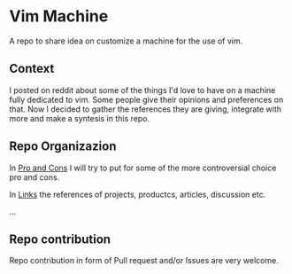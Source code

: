 # Vim Machine

A repo to share idea on customize a machine for the use of vim.

## Context

I posted on reddit about some of the things I'd love to have on a machine fully dedicated to vim.
Some people give their opinions and preferences on that. 
Now I decided to gather the references they are giving, integrate with more and make a syntesis in this repo.

## Repo Organizazion

In [Pro and Cons](https://github.com/ilmucio/vim-machine/blob/master/proandcons.md) I will try to put 
for some of the more controversial choice pro and cons.

In [Links](https://github.com/ilmucio/vim-machine/blob/master/links.md) the references of projects, productcs, articles, discussion etc.

...

## Repo contribution

Repo contribution in form of Pull request and/or Issues are very welcome.
